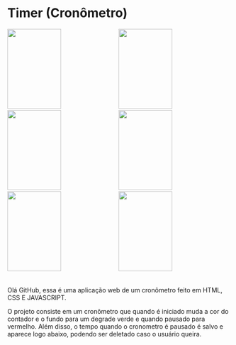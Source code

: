 <h1>Timer (Cronômetro)</h1>
<div>
  <img width="49%" height="180em" src="https://user-images.githubusercontent.com/98619044/191136814-3842e328-1d25-4eab-8578-d81a9f1534d1.png">
  <img width="49%" height="180em" src="https://user-images.githubusercontent.com/98619044/191136811-007d6ea9-84e1-4e10-9c86-ef6a4e302979.png">
  <img width="49%" height="180em" src="https://user-images.githubusercontent.com/98619044/191136809-b92f8236-5d0e-4122-8bc6-3e212b820a65.png">
  <img width="49%" height="180em" src="https://user-images.githubusercontent.com/98619044/191137479-79cbb9f3-c859-4636-b17c-d9d507a68352.png">
  <img width="49%" height="180em" src="https://user-images.githubusercontent.com/98619044/191136813-3c4627bf-8df2-49c7-a8fc-0626e2e975b3.png">
  <img width="49%" height="180em" src="https://user-images.githubusercontent.com/98619044/191136815-49f832bf-1b31-4a54-8d50-4a4bee5ca255.png">
</div><br>

<p>Olá GitHub, essa é uma aplicação web de um cronômetro feito em HTML, CSS E JAVASCRIPT.</p>
<p>O projeto consiste em um cronômetro que quando é iniciado muda a cor do contador e o fundo para um degrade verde e quando pausado para vermelho. Além disso, o tempo quando o cronometro é pausado é salvo e aparece logo abaixo, podendo ser deletado caso o usuário queira.</p>
